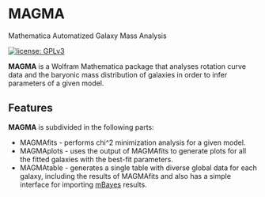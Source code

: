 # MAGMA
Mathematica Automatized Galaxy Mass Analysis

[![license: GPLv3](https://img.shields.io/badge/license-GPLv3-brightgreen.svg)](https://github.com/FeynCalc/feyncalc/LICENSE.md)

**MAGMA** is a Wolfram Mathematica package that analyses rotation curve data and the baryonic mass distribution of galaxies in order to infer parameters of a given model. 

## Features

**MAGMA** is subdivided in the following parts:
* MAGMAfits - performs chi^2 minimization analysis for a given model.
* MAGMAplots - uses the output of MAGMAfits to generate plots for all the fitted galaxies with the best-fit parameters.
* MAGMAtable - generates a single table with diverse global data for each galaxy, including the results of MAGMAfits and also has a simple interface for importing [mBayes](https://github.com/valerio-marra/mBayes) results.
